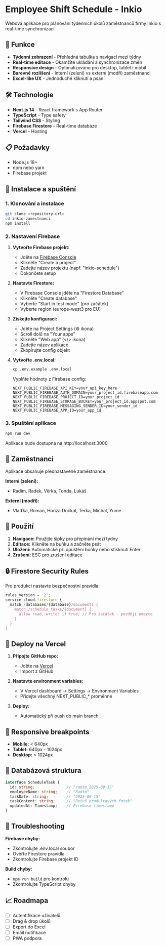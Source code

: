 # Employee Shift Schedule - Inkio

Webová aplikace pro plánování týdenních úkolů zaměstnanců firmy Inkio s real-time synchronizací.

## 🚀 Funkce

- **Týdenní zobrazení** - Přehledná tabulka s navigací mezi týdny
- **Real-time editace** - Okamžité ukládání a synchronizace změn
- **Responsive design** - Optimalizováno pro desktop, tablet i mobil
- **Barevné rozlišení** - Interní (zelení) vs externí (modří) zaměstnanci
- **Excel-like UX** - Jednoduché kliknutí a psaní

## 🛠️ Technologie

- **Next.js 14** - React framework s App Router
- **TypeScript** - Type safety
- **Tailwind CSS** - Styling
- **Firebase Firestore** - Real-time databáze
- **Vercel** - Hosting

## 📋 Požadavky

- Node.js 18+
- npm nebo yarn
- Firebase projekt

## 🔧 Instalace a spuštění

### 1. Klonování a instalace

```bash
git clone <repository-url>
cd inkio-zamestnanci
npm install
```

### 2. Nastavení Firebase

1. **Vytvořte Firebase projekt:**
   - Jděte na [Firebase Console](https://console.firebase.google.com/)
   - Klikněte "Create a project"
   - Zadejte název projektu (např. "inkio-schedule")
   - Dokončete setup

2. **Nastavte Firestore:**
   - V Firebase Console jděte na "Firestore Database"
   - Klikněte "Create database"
   - Vyberte "Start in test mode" (pro začátek)
   - Vyberte region (europe-west3 pro EU)

3. **Získejte konfiguraci:**
   - Jděte na Project Settings (⚙️ ikona)
   - Scroll dolů na "Your apps"
   - Klikněte "Web app" (</> ikona)
   - Zadejte název aplikace
   - Zkopírujte config objekt

4. **Vytvořte .env.local:**
   ```bash
   cp .env.example .env.local
   ```

   Vyplňte hodnoty z Firebase config:
   ```env
   NEXT_PUBLIC_FIREBASE_API_KEY=your_api_key_here
   NEXT_PUBLIC_FIREBASE_AUTH_DOMAIN=your_project_id.firebaseapp.com
   NEXT_PUBLIC_FIREBASE_PROJECT_ID=your_project_id
   NEXT_PUBLIC_FIREBASE_STORAGE_BUCKET=your_project_id.appspot.com
   NEXT_PUBLIC_FIREBASE_MESSAGING_SENDER_ID=your_sender_id
   NEXT_PUBLIC_FIREBASE_APP_ID=your_app_id
   ```

### 3. Spuštění aplikace

```bash
npm run dev
```

Aplikace bude dostupná na http://localhost:3000

## 👥 Zaměstnanci

Aplikace obsahuje přednastavené zaměstnance:

**Interní (zelení):**
- Radim, Radek, Věrka, Tonda, Lukáš

**Externí (modří):**
- Vlaďka, Roman, Honza Dočkal, Terka, Michal, Yume

## 🎯 Použití

1. **Navigace:** Použijte šipky pro přepínání mezi týdny
2. **Editace:** Klikněte na buňku a začněte psát
3. **Uložení:** Automatické při opuštění buňky nebo stisknutí Enter
4. **Zrušení:** ESC pro zrušení editace

## 🔒 Firestore Security Rules

Pro produkci nastavte bezpečnostní pravidla:

```javascript
rules_version = '2';
service cloud.firestore {
  match /databases/{database}/documents {
    match /schedule_tasks/{document} {
      allow read, write: if true; // Pro začátek - později omezte
    }
  }
}
```

## 🚀 Deploy na Vercel

1. **Připojte GitHub repo:**
   - Jděte na [Vercel](https://vercel.com)
   - Import z GitHub

2. **Nastavte environment variables:**
   - V Vercel dashboard → Settings → Environment Variables
   - Přidejte všechny NEXT_PUBLIC_* proměnné

3. **Deploy:**
   - Automatický při push do main branch

## 📱 Responsive breakpoints

- **Mobile:** < 640px
- **Tablet:** 640px - 1024px
- **Desktop:** > 1024px

## 🔄 Databázová struktura

```typescript
interface ScheduleTask {
  id: string;              // "radim_2025-09-15"
  employeeName: string;    // "Radim"
  taskDate: string;        // "2025-09-15"
  taskContent: string;     // "Retuš produktových fotek"
  updatedAt: Timestamp;    // Firebase timestamp
}
```

## 🐛 Troubleshooting

**Firebase chyby:**
- Zkontrolujte .env.local soubor
- Ověřte Firestore pravidla
- Zkontrolujte Firebase projekt ID

**Build chyby:**
- `npm run build` pro kontrolu
- Zkontrolujte TypeScript chyby

## 📈 Roadmapa

- [ ] Autentifikace uživatelů
- [ ] Drag & drop úkolů
- [ ] Export do Excel
- [ ] Email notifikace
- [ ] PWA podpora
